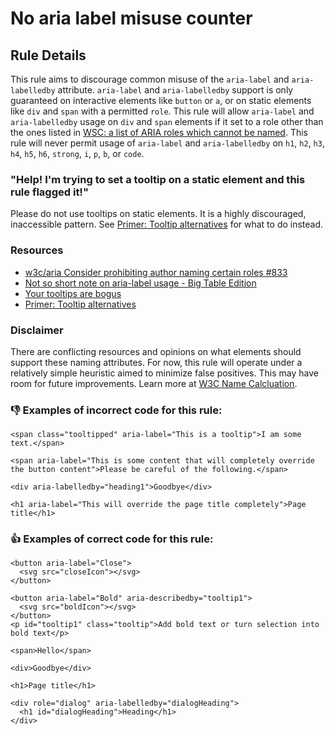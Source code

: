 # No aria label misuse counter

## Rule Details

This rule aims to discourage common misuse of the `aria-label` and `aria-labelledby` attribute. `aria-label` and `aria-labelledby` support is only guaranteed on interactive elements like `button` or `a`, or on static elements like `div` and `span` with a permitted `role`. This rule will allow `aria-label` and `aria-labelledby` usage on `div` and `span` elements if it set to a role other than the ones listed in [WSC: a list of ARIA roles which cannot be named](https://w3c.github.io/aria/#namefromprohibited). This rule will never permit usage of `aria-label` and `aria-labelledby` on `h1`, `h2`, `h3`, `h4`, `h5`, `h6`, `strong`, `i`, `p`, `b`, or `code`.

### "Help! I'm trying to set a tooltip on a static element and this rule flagged it!"

Please do not use tooltips on static elements. It is a highly discouraged, inaccessible pattern.
See [Primer: Tooltip alternatives](https://primer.style/design/accessibility/tooltip-alternatives) for what to do instead.

### Resources

- [w3c/aria Consider prohibiting author naming certain roles #833](https://github.com/w3c/aria/issues/833)
- [Not so short note on aria-label usage - Big Table Edition](https://html5accessibility.com/stuff/2020/11/07/not-so-short-note-on-aria-label-usage-big-table-edition/)
- [Your tooltips are bogus](https://heydonworks.com/article/your-tooltips-are-bogus/)
- [Primer: Tooltip alternatives](https://primer.style/design/accessibility/tooltip-alternatives)

### Disclaimer

There are conflicting resources and opinions on what elements should support these naming attributes. For now, this rule will operate under a relatively simple heuristic aimed to minimize false positives. This may have room for future improvements. Learn more at [W3C Name Calcluation](https://w3c.github.io/aria/#namecalculation).

### 👎 Examples of **incorrect** code for this rule:

```erb
<span class="tooltipped" aria-label="This is a tooltip">I am some text.</span>
```

```erb
<span aria-label="This is some content that will completely override the button content">Please be careful of the following.</span>
```

```erb
<div aria-labelledby="heading1">Goodbye</div>
```

```erb
<h1 aria-label="This will override the page title completely">Page title</h1>
```

### 👍 Examples of **correct** code for this rule:

```erb
<button aria-label="Close">
  <svg src="closeIcon"></svg>
</button>
```

```erb
<button aria-label="Bold" aria-describedby="tooltip1">
  <svg src="boldIcon"></svg>
</button>
<p id="tooltip1" class="tooltip">Add bold text or turn selection into bold text</p>
```

```erb
<span>Hello</span>
```

```erb
<div>Goodbye</div>
```

```erb
<h1>Page title</h1>
```

```erb
<div role="dialog" aria-labelledby="dialogHeading">
  <h1 id="dialogHeading">Heading</h1>
</div>
```
